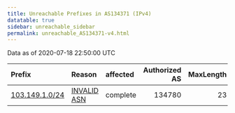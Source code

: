 ```yaml
---
title: Unreachable Prefixes in AS134371 (IPv4)
datatable: true
sidebar: unreachable_sidebar
permalink: unreachable_AS134371-v4.html
---
```


Data as of 2020-07-18 22:50:00 UTC


<div class="datatable-begin"></div>

| Prefix                                                 | Reason                                                                                                 | affected   |   Authorized AS |   MaxLength | Anchor                                       |   unreachable /24s |
|:-------------------------------------------------------|:-------------------------------------------------------------------------------------------------------|:-----------|----------------:|------------:|:---------------------------------------------|-------------------:|
| [103.149.1.0/24](https://stat.ripe.net/103.149.1.0/24) | [INVALID ASN](https://rpki-validator.ripe.net/announcement-preview?asn=AS134371&prefix=103.149.1.0/24) | complete   |          134780 |          23 | [APNIC](unreachable_APNIC_RPKI_Root-v4.html) |                  1 |

<div class="datatable-end"></div>
